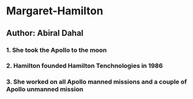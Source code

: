 # Margaret-Hamilton
## Author: Abiral Dahal
### 1. She took the Apollo to the moon
### 2. Hamilton founded Hamilton Tenchnologies in 1986
### 3. She worked on all Apollo manned missions and a couple of Apollo unmanned mission
